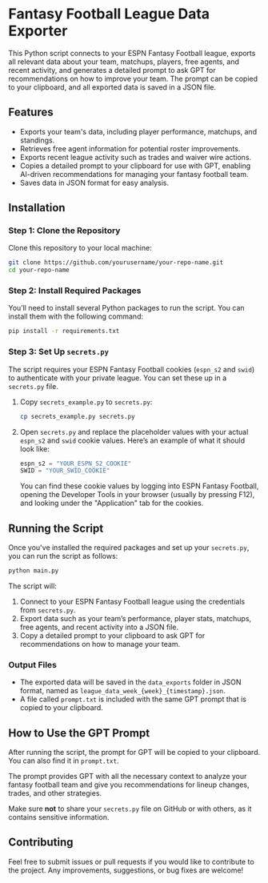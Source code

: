 # Fantasy Football League Data Exporter

This Python script connects to your ESPN Fantasy Football league, exports all relevant data about your team, matchups, players, free agents, and recent activity, and generates a detailed prompt to ask GPT for recommendations on how to improve your team. The prompt can be copied to your clipboard, and all exported data is saved in a JSON file.

## Features

- Exports your team's data, including player performance, matchups, and standings.
- Retrieves free agent information for potential roster improvements.
- Exports recent league activity such as trades and waiver wire actions.
- Copies a detailed prompt to your clipboard for use with GPT, enabling AI-driven recommendations for managing your fantasy football team.
- Saves data in JSON format for easy analysis.

## Installation

### Step 1: Clone the Repository
Clone this repository to your local machine:
```bash
git clone https://github.com/yourusername/your-repo-name.git
cd your-repo-name
```

### Step 2: Install Required Packages
You’ll need to install several Python packages to run the script. You can install them with the following command:
```bash
pip install -r requirements.txt
```

### Step 3: Set Up `secrets.py`
The script requires your ESPN Fantasy Football cookies (`espn_s2` and `swid`) to authenticate with your private league. You can set these up in a `secrets.py` file.

1. Copy `secrets_example.py` to `secrets.py`:
   ```bash
   cp secrets_example.py secrets.py
   ```

2. Open `secrets.py` and replace the placeholder values with your actual `espn_s2` and `swid` cookie values. Here’s an example of what it should look like:
   ```python
   espn_s2 = "YOUR_ESPN_S2_COOKIE"
   SWID = "YOUR_SWID_COOKIE"
   ```

   You can find these cookie values by logging into ESPN Fantasy Football, opening the Developer Tools in your browser (usually by pressing F12), and looking under the "Application" tab for the cookies.

## Running the Script

Once you've installed the required packages and set up your `secrets.py`, you can run the script as follows:

```bash
python main.py
```

The script will:
1. Connect to your ESPN Fantasy Football league using the credentials from `secrets.py`.
2. Export data such as your team’s performance, player stats, matchups, free agents, and recent activity into a JSON file.
3. Copy a detailed prompt to your clipboard to ask GPT for recommendations on how to manage your team.

### Output Files
- The exported data will be saved in the `data_exports` folder in JSON format, named as `league_data_week_{week}_{timestamp}.json`.
- A file called `prompt.txt` is included with the same GPT prompt that is copied to your clipboard.

## How to Use the GPT Prompt

After running the script, the prompt for GPT will be copied to your clipboard. You can also find it in `prompt.txt`.

The prompt provides GPT with all the necessary context to analyze your fantasy football team and give you recommendations for lineup changes, trades, and other strategies.

Make sure **not** to share your `secrets.py` file on GitHub or with others, as it contains sensitive information.

## Contributing

Feel free to submit issues or pull requests if you would like to contribute to the project. Any improvements, suggestions, or bug fixes are welcome!
